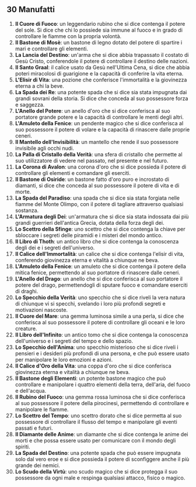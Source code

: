 ## 30 Manufatti

1. **Il Cuore di Fuoco**: un leggendario rubino che si dice contenga il potere del sole. Si dice che chi lo possiede sia immune al fuoco e in grado di controllare le fiamme con la propria volontà.
2. **Il Bastone di Mosè**: un bastone di legno dotato del potere di spartire i mari e controllare gli elementi.
3. **La Lancia del Destino**: un'arma che si dice abbia trapassato il costato di Gesù Cristo, conferendole il potere di controllare il destino delle nazioni.
4. **Il Santo Graal**: il calice usato da Gesù nell'Ultima Cena, si dice che abbia poteri miracolosi di guarigione e la capacità di conferire la vita eterna.
5. **L'Elisir di Vita**: una pozione che conferisce l'immortalità e la giovinezza eterna a chi la beve.
6. **La Spada dei Re**: una potente spada che si dice sia stata impugnata dai grandi sovrani della storia. Si dice che conceda al suo possessore forza e saggezza.
7. **L'Anello del Potere**: un anello d'oro che si dice conferisca al suo portatore grande potere e la capacità di controllare le menti degli altri.
8. **L'Amuleto della Fenice**: un pendente magico che si dice conferisca al suo possessore il potere di volare e la capacità di rinascere dalle proprie ceneri.
9. **Il Mantello dell'Invisibilità**: un mantello che rende il suo possessore invisibile agli occhi nudi.
10. **La Palla di Cristallo della Verità**: una sfera di cristallo che permette al suo utilizzatore di vedere nel passato, nel presente e nel futuro.
11. **La Corona di Avalon**: una corona d'oro che si dice possieda il potere di controllare gli elementi e comandare gli eserciti.
12. **Il Bastone di Osiride**: un bastone fatto d'oro puro e incrostato di diamanti, si dice che conceda al suo possessore il potere di vita e di morte.
13. **La Spada del Paradiso**: una spada che si dice sia stata forgiata nelle fiamme del Monte Olimpo, con il potere di tagliare attraverso qualsiasi sostanza.
14. **L'Armatura degli Dei**: un'armatura che si dice sia stata indossata dai più grandi guerrieri dell'antica Grecia, dotata della forza degli dei.
15. **Lo Scettro della Sfinge**: uno scettro che si dice contenga la chiave per sbloccare i segreti delle piramidi e i misteri del mondo antico.
16. **Il Libro di Thoth**: un antico libro che si dice contenga la conoscenza degli dei e i segreti dell'universo.
17. **Il Calice dell'Immortalità**: un calice che si dice contenga l'elisir di vita, conferendo giovinezza eterna e vitalità a chiunque ne beva.
18. **L'Amuleto della Fenice**: un amuleto che si dice contenga il potere della mitica fenice, permettendo al suo portatore di rinascere dalle ceneri.
19. **L'Anello del Drago**: un anello che si dice conferisca al suo portatore il potere del drago, permettendogli di sputare fuoco e comandare eserciti di draghi.
20. **Lo Specchio della Verità**: uno specchio che si dice riveli la vera natura di chiunque vi si specchi, svelando i loro più profondi segreti e motivazioni nascoste.
21. **Il Cuore del Mare**: una gemma luminosa simile a una perla, si dice che conferisca al suo possessore il potere di controllare gli oceani e le loro creature.
22. **Il Libro dell'Infinito**: un antico tomo che si dice contenga la conoscenza dell'universo e i segreti del tempo e dello spazio.
23. **Lo Specchio dell'Anima**: uno specchio misterioso che si dice riveli i pensieri e i desideri più profondi di una persona, e che può essere usato per manipolare le loro emozioni e azioni.
24. **Il Calice d'Oro della Vita**: una coppa d'oro che si dice conferisca giovinezza eterna e vitalità a chiunque ne beva.
25. **Il Bastone degli Elementi**: un potente bastone magico che può controllare e manipolare i quattro elementi della terra, dell'aria, del fuoco e dell'acqua.
26. **Il Rubino del Fuoco**: una gemma rossa luminosa che si dice conferisca al suo possessore il potere della pirocinesi, permettendo di controllare e manipolare le fiamme.
27. **Lo Scettro del Tempo**: uno scettro dorato che si dice permetta al suo possessore di controllare il flusso del tempo e manipolare gli eventi passati e futuri.
28. **Il Diamante delle Anime**: un diamante che si dice contenga le anime dei morti e che possa essere usato per comunicare con il mondo degli spiriti.
29. **La Spada del Destino**: una potente spada che può essere impugnata solo dal vero eroe e si dice possieda il potere di sconfiggere anche il più grande dei nemici.
30. **Lo Scudo della Virtù**: uno scudo magico che si dice protegga il suo possessore da ogni male e respinga qualsiasi attacco, fisico o magico.

